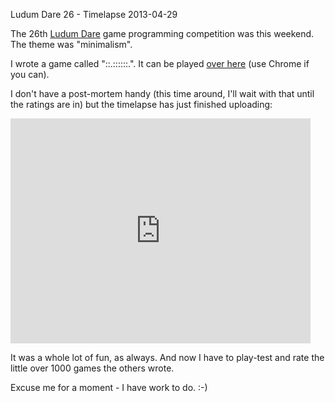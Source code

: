 Ludum Dare 26 - Timelapse
2013-04-29

The 26th [Ludum Dare](http://www.ludumdare.com/) game programming
competition was this weekend. The theme was "minimalism".

I wrote a game called "::.::::::.". It can be played [over
here](http://r-wos.org/hacks/ld26/) (use Chrome
if you can).

I don't have a post-mortem handy (this time around, I'll wait with that until
the ratings are in) but the timelapse has just finished uploading:

<iframe width="480" height="360" src="http://www.youtube.com/embed/qNkf9XoTaEk?rel=0" frameborder="0" style="max-width: 100%" allowfullscreen></iframe>

It was a whole lot of fun, as always. And now I have to play-test and
rate the little over 1000 games the others wrote.

Excuse me for a moment - I have work to do.  :-)


